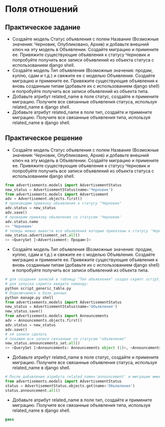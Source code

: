 # Поля отношений
## Практическое задание
* Создайте модель Статус объявления с полем Название (Возможные значения: Черновик, Опубликовано, Архив) и добавьте внешний ключ на эту модель в Объявлении. Создайте миграцию и примените ее. Привяжите существующие объявления к статусу Черновик и попробуйте получить все записи объявлений из объекта статуса с использованием django shell.
* Создайте модель Тип объявления (Возможные значения: продам, куплю, сдам и т.д.) и свяжите ее с моделью Объявления. Создайте миграцию и примените ее. Привяжите существующие объявления к вновь созданным типам (добавьте их с использованием django shell) и попробуйте получить все записи объявлений из объекта типа.
* Добавьте атрибут related_name в поле статус, создайте и примените миграцию. Получите все связанные объявления статуса, используя related_name в django shell.
* Добавьте атрибут related_name в поле тип, создайте и примените миграцию. Получите все связанные объявления типа, используя related_name в django shell.

## Практическое решение
* Создайте модель Статус объявления с полем Название (Возможные значения: Черновик, Опубликовано, Архив) и добавьте внешний ключ на эту модель в Объявлении. Создайте миграцию и примените ее. Привяжите существующие объявления к статусу Черновик и попробуйте получить все записи объявлений из объекта статуса с использованием django shell.
```python
from advertisements.models import AdvertisementStatus
new_status = AdvertisementStatus(name='Черновик')
from advertisements.models import Advertisement
adv = Advertisement.objects.first()
# производим привязку объявления к статусу "Черновик"
adv.status = new_status
adv.save()
# проверим привязку объявления со статусом 'Черновик'
adv.status.name
>> 'Черновик'
# теперь можно вывести все объявления которые привязаны к статусу 'Черновик'
new_status.advertisement_set.all()
>> <QuerySet [<Advertisement: Продам>]>
```
* Создайте модель Тип объявления (Возможные значения: продам, куплю, сдам и т.д.) и свяжите ее с моделью Объявления. Создайте миграцию и примените ее. Привяжите существующие объявления к вновь созданным типам (добавьте их с использованием django shell) и попробуйте получить все записи объявлений из объекта типа.
```python
# для создания записей в таблицу "Тип объявления" создал скрипт script_generic_table
# для запуска скрипта введите команду:
python script_generic_table.py
# Подключаемся к базе данных
python manage.py shell
from advertisements.models import AdvertisementStatus
new_status = AdvertisementStatus(name='Объявления')
new_status.save()
from advertisements.models import Announcements
adv = Announcements.objects.first()
adv.status = new_status
adv.save()
# x4 записи сделать
# покажем все записи связанные со статусом "объявление"
new_status.announcements_set.all()
>> <QuerySet [<Announcements: Announcements object (1)>, <Announcements: Announcements object (2)>, <Announcements: Announcements object (3)>, <Announcements: Announcements object (4)>]>
```
* Добавьте атрибут related_name в поле статус, создайте и примените миграцию. Получите все связанные объявления статуса, используя related_name в django shell.
```python
# После добавления атрибута related_name='announcement' и миграции имеем:
from advertisements.models import AdvertisementStatus
status = AdvertisementStatus.objects.get(name='Объявления')
status.announcement.all()
```
* Добавьте атрибут related_name в поле тип, создайте и примените миграцию. Получите все связанные объявления типа, используя related_name в django shell.
```python
pass
```